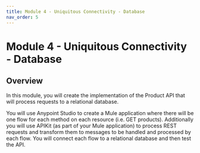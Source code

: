 ```yaml
---
title: Module 4 - Uniquitous Connectivity - Database
nav_order: 5
---
```


# Module 4 - Uniquitous Connectivity - Database

## Overview

In this module, you will create the implementation of the Product API that will process requests to a relational database.

You will use Anypoint Studio to create a Mule application where there will be one flow for each method on each resource (i.e. GET products). Additionally you will use APIKit (as part of your Mule application) to process REST requests and transform them to messages to be handled and processed by each flow. You will connect each flow to a relational database and then test the API.
